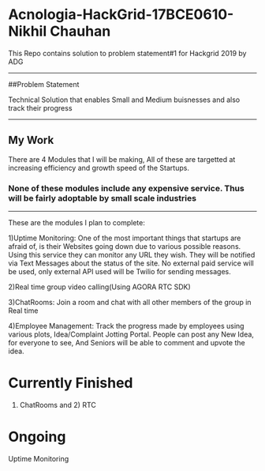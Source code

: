 # Acnologia-HackGrid-17BCE0610-Nikhil Chauhan
This Repo contains solution to problem statement#1 for Hackgrid 2019 by ADG
***
##Problem Statement

Technical Solution that enables Small and Medium buisnesses and also track their progress
***
## My Work

There are 4 Modules that I will be making, All of these are targetted at increasing efficiency and growth speed of the Startups.
### None of these modules include any expensive service. Thus will be fairly adoptable by small scale industries
---
These are the modules I plan to complete:

1)Uptime Monitoring: One of the most important things that startups are afraid of, is their Websites going down due to various possible reasons.
Using this service they can monitor any URL they wish. They will be notified via Text Messages about the status of the site.
No external paid service will be used, only external API used will be Twilio for sending messages.

2)Real time group video calling(Using AGORA RTC SDK)

3)ChatRooms: Join a room and chat with all other members of the group in Real time

4)Employee Management: Track the progress made by employees using various plots, Idea/Complaint Jotting Portal. People can post any New Idea, for everyone to see, And Seniors will be able to 
comment and upvote the idea.

# Currently Finished

1) ChatRooms and 2) RTC

# Ongoing
Uptime Monitoring

